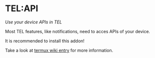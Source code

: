 # TEL:API

_Use your device APIs in TEL_

Most TEL features, like notifications, need to acces APIs of your device.

It is recommended to install this addon!

Take a look at [termux wiki entry](https://wiki.termux.com/wiki/Termux:API) for more information.
